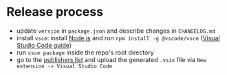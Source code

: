 # Release process
- update `version` in `package.json` and describe changes in `CHANGELOG.md`
- install `vsce`: install [Node.js](https://nodejs.org/en) and run `npm install -g @vscode/vsce` ([Visual Studio Code guide](https://code.visualstudio.com/api/working-with-extensions/publishing-extension#vsce))
- run `vsce package` inside the repo's root directory 
- go to the [publishers list](https://marketplace.visualstudio.com/manage/publishers/typedb) and upload the generated `.vsix` file via `New extension -> Visual Studio Code`
